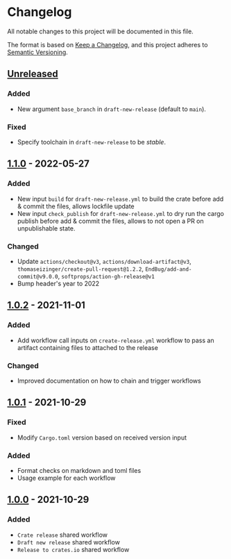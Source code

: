 # Changelog

All notable changes to this project will be documented in this file.

The format is based on [Keep a Changelog](https://keepachangelog.com/en/1.0.0/),
and this project adheres to [Semantic Versioning](https://semver.org/spec/v2.0.0.html).

## [Unreleased]

### Added

- New argument `base_branch` in `draft-new-release` (default to `main`).

### Fixed

- Specify toolchain in `draft-new-release` to be _stable_.

## [1.1.0] - 2022-05-27

### Added

- New input `build` for `draft-new-release.yml` to build the crate before add & commit the files, allows lockfile update
- New input `check_publish` for `draft-new-release.yml` to dry run the cargo publish before add & commit the files, allows to not open a PR on unpublishable state.

### Changed

- Update `actions/checkout@v3`, `actions/download-artifact@v3`, `thomaseizinger/create-pull-request@1.2.2`, `EndBug/add-and-commit@v9.0.0`, `softprops/action-gh-release@v1`
- Bump header's year to 2022

## [1.0.2] - 2021-11-01

### Added

- Add workflow call inputs on `create-release.yml` workflow to pass an artifact containing files to attached to the release

### Changed

- Improved documentation on how to chain and trigger workflows

## [1.0.1] - 2021-10-29

### Fixed

- Modify `Cargo.toml` version based on received version input

### Added

- Format checks on markdown and toml files
- Usage example for each workflow

## [1.0.0] - 2021-10-29

### Added

- `Crate release` shared workflow
- `Draft new release` shared workflow
- `Release to crates.io` shared workflow

[Unreleased]: https://github.com/farcaster-project/workflows/compare/v1.1.0...HEAD
[1.1.0]: https://github.com/farcaster-project/workflows/compare/v1.0.2...v1.1.0
[1.0.2]: https://github.com/farcaster-project/workflows/compare/v1.0.1...v1.0.2
[1.0.1]: https://github.com/farcaster-project/workflows/compare/v1.0.0...v1.0.1
[1.0.0]: https://github.com/farcaster-project/workflows/compare/0c88c46cfe1d25098ec47216e4b2dfc8bf871338...v1.0.0
